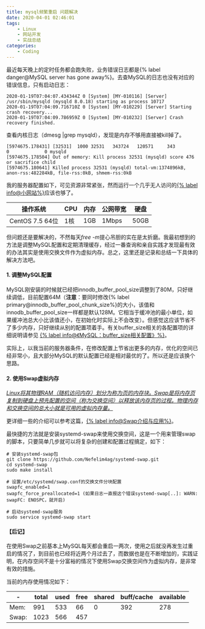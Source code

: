 ```yaml
---
title: mysql频繁重启 问题解决
date: 2020-04-01 02:46:01
tags: 
    - Linux
    - 网站开发
    - 实战总结
categories:
    - Coding
---
```


最近每天晚上的定时任务都会跑失败，业务错误日志都是{% label danger@MySQL server has gone away%}。去查MySQL的日志也没有对应的错误信息，只有启动日志：

```Log
2020-01-19T07:04:07.434344Z 0 [System] [MY-010116] [Server] /usr/sbin/mysqld (mysqld 8.0.18) starting as process 10717
2020-01-19T07:04:09.716710Z 0 [System] [MY-010229] [Server] Starting crash recovery...
2020-01-19T07:04:09.786959Z 0 [System] [MY-010232] [Server] Crash recovery finished.
```

<!-- more -->

查看内核日志（dmesg |grep mysqld），发现是内存不够用直接被kill掉了。

```Log
[5974675.178431] [32531]  1000 32531   343724   120571     343        0             0 mysqld
[5974675.178504] Out of memory: Kill process 32531 (mysqld) score 476 or sacrifice child
[5974675.180641] Killed process 32531 (mysqld) total-vm:1374896kB, anon-rss:482284kB, file-rss:0kB, shmem-rss:0kB
```

我的服务器配置如下，可见资源非常紧张，然而运行一个几乎无人访问的[{% label info@小网站%}](https://prettycrazyjoey.cn/)应该也够了。

操作系统 | CPU | 内存 | 公网带宽 | 硬盘
---|--- | --- | --- | ---
CentOS 7.5 64位 | 1核 | 1GB | 1Mbps | 50GB

但问题还是要解决的，不然每天<i>free -m</i>提心吊胆的实在是太折磨。我最初想到的方法是调整MySQL配置和定期清理缓存，经过一番查询和亲自实践才发现最有效的办法其实是使用交换文件作为虚拟内存。总之，这里还是记录和总结一下具体的解决方法吧。

#### 1. 调整MySQL配置

MySQL刚安装的时候就已经把innodb_buffer_pool_size调整到了80M，只好继续调低，目前配置64M（__注意__：要同时修改{% label primary@innodb_buffer_pool_chunk_size%}的大小，该值和innodb_buffer_pool_size一样都是默认128M。它相当于缓冲池的最小单位，如果缓冲池总大小比该值还小，在初始化时实际上不会改变）。但感觉这应该节省不了多少内存，只好继续从别的配置项着手。有关buffer_size相关的各配置项的详细说明请参见 [{% label info@《MySQL：buffer_size相关配置》%}](/2020/03/01/Mysql_buffer_size/)。

实际上，以我当前的服务器条件，在修改配置上节省出更多的内存，优化的空间已经非常小，且大部分MySQL的默认配置已经是相对最优的了。所以还是应该换个思路。

#### 2. 使用Swap虚拟内存

<u>*Linux将其物理RAM（随机访问内存）划分为称为页的内存块。Swap是将内存页复制到硬盘上预先配置的空间（称为交换空间）以释放该内存页的过程。物理内存和交换空间的总大小就是可用的虚拟内存量。*</u>

更详细一些的介绍可以参考这篇，[{% label info@Swap介绍与应用%}](/2020/02/11/Swap/)。

最快捷的方法就是安装systemd-swap来使用交换空间，这是一个用来管理swap的脚本，只要简单几步就可以将复杂的创建和配置过程搞定，如下：

```Shell
# 安装systemd-swap包
git clone https://github.com/Nefelim4ag/systemd-swap.git
cd systemd-swap
sudo make install

# 设置/etc/systemd/swap.conf的交换文件分块配置
swapfc_enabled=1
swapfc_force_preallocated=1 (如果日志一直报这个错误systemd-swap[..]: WARN: swapFC: ENOSPC，就开启)

# 启动systemd-swap服务
sudo service systemd-swap start
```

#### 【后记】
在使用Swap之前基本上MySQL每天都会重启一两次，使用之后就没再发生过重启的情况了，到目前也已经将近两个月过去了，而数据也是在不断增加的，实践证明，在内存空间不是十分富裕的情况下使用Swap交换空间作为虚拟内存，是非常有效的措施。

当前的内存使用情况如下：

-| total | used | free | shared | buff/cache | available
---|--- |--- |--- |--- |--- |---
Mem: | 991 | 533 | 66 | 0 | 392 | 278
Swap:| 1023 | 566 |457
                            